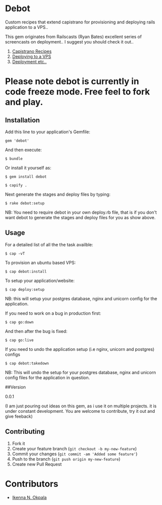 # Debot

Custom recipes that extend capistrano for provisioning and deploying rails application to a VPS..

This gem originates from Railscasts (Ryan Bates) excellent series of screencasts on deployment.. I
 suggest you should check it out..

1. [Capistrano Recipes](http://railscasts.com/episodes/337-capistrano-recipes)
2. [Deploying to a VPS](http://railscasts.com/episodes/335-deploying-to-a-vps)
3. [Deployment etc..](http://railscasts.com/?tag_id=21)

# Please note debot is currently in code freeze mode. Free feel to fork and play.

## Installation

Add this line to your application's Gemfile:

    gem 'debot'

And then execute:

    $ bundle

Or install it yourself as:

    $ gem install debot
    
    $ capify .
    
Next generate the stages and deploy files by typing:

    $ rake debot:setup
    
NB: You need to require debot in your own deploy.rb file, that is if you don't want debot to generate the stages and deploy files for you as show above.


## Usage
For a detailed list of all the the task availble:

    $ cap -vT

To provision an ubuntu based VPS:

    $ cap debot:install

To setup your application/website:

    $ cap deploy:setup
    
NB: this will setup your postgres database, nginx and unicorn config for the application.

If you need to work on a bug  in production first:

    $ cap go:down
    
And then after the bug is fixed:

    $ cap go:live
    
If you need to undo the application setup (i.e nginx, unicorn and postgres) configs

    $ cap debot:takedown
 
NB: This will undo the setup for your postgres database, nginx and unicorn config files for the application in question.

##Version

0.0.1

(I am just pouring out ideas on this gem, as i use it on multiple projects. it is under constant development. You are welcome to contribute, try it out and give feeback)

## Contributing

1. Fork it
2. Create your feature branch (`git checkout -b my-new-feature`)
3. Commit your changes (`git commit -am 'Added some feature'`)
4. Push to the branch (`git push origin my-new-feature`)
5. Create new Pull Request

# Contributors

* [Ikenna N. Okpala](http://ikennaokpala.com)

